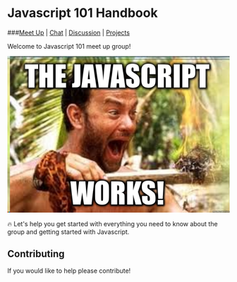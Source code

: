 # Javascript 101 Handbook

###[Meet Up](https://www.meetup.com/CodeHub-Bristol/) | [Chat](https://gitter.im/CodeHubOrg/discussions) | [Discussion](https://github.com/CodeHubOrg/discussions/issues/) | [Projects](https://github.com/CodeHubOrg/)

Welcome to Javascript 101 meet up group!

![](JaY.png)

:fire: Let's help you get started with everything you need to know about the group and getting started with Javascript.

## Contributing
If you would like to help please contribute!
